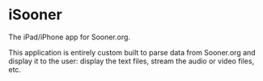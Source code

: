 # iSooner
The iPad/iPhone app for Sooner.org.

This application is entirely custom built to parse data from Sooner.org and display it to the user: display the text files, stream the audio or video files, etc.
